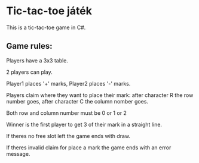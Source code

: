 # Tic-tac-toe játék

This is a tic-tac-toe game in C#.

## Game rules:
Players have a 3x3 table.

2 players can play.

Player1 places '+' marks, Player2 places '-' marks.

Players claim where they want to place their mark: after character R the row number goes, after character C the column nomber goes.

Both row and column number must be 0 or 1 or 2

Winner is the first player to get 3 of their mark in a straight line.

If theres no free slot left the game ends with draw.

If theres invalid claim for place a mark the game ends with an error message.